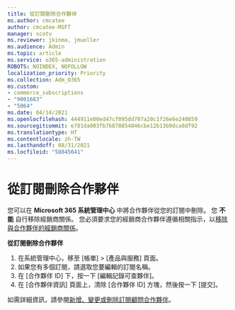 ```yaml
---
title: 從訂閱刪除合作夥伴
ms.author: cmcatee
author: cmcatee-MSFT
manager: scotv
ms.reviewer: jkinma, jmueller
ms.audience: Admin
ms.topic: article
ms.service: o365-administration
ROBOTS: NOINDEX, NOFOLLOW
localization_priority: Priority
ms.collection: Adm_O365
ms.custom:
- commerce_subscriptions
- "9001683"
- "5064"
ms.date: 04/14/2021
ms.openlocfilehash: 444911e00ed47cf095dd707a20c1f26e6e240859
ms.sourcegitcommit: e781da003fb7b878854846cbe12b13b9dca8df92
ms.translationtype: HT
ms.contentlocale: zh-TW
ms.lasthandoff: 08/31/2021
ms.locfileid: "58845641"
---
```

# <a name="remove-a-partner-from-a-subscription"></a>從訂閱刪除合作夥伴

您可以在 **Microsoft 365 系統管理中心** 中將合作夥伴從您的訂閱中刪除。 您 **不能** 自行移除經銷商關係。 您必須要求您的經銷商合作夥伴遵循相關指示，以[移除與合作夥伴的經銷商關係](https://docs.microsoft.com/partner-center/remove-a-relationship)。

**從訂閱刪除合作夥伴**

1. 在系統管理中心，移至 [帳單] > [產品與服務]**[](https://go.microsoft.com/fwlink/p/?linkid=842054)** 頁面。
2. 如果您有多個訂閱，請選取您要編輯的訂閱名稱。
3. 在 [合作夥伴 ID] 下，按一下 [編輯記錄可查夥伴]。
4. 在 [合作夥伴資訊] 頁面上，清除 [合作夥伴 ID] 方塊，然後按一下 [提交]。

如需詳細資訊，請參閱[新增、變更或刪除訂閱顧問合作夥伴](https://docs.microsoft.com/microsoft-365/admin/misc/add-partner?view=o365-worldwide)。
